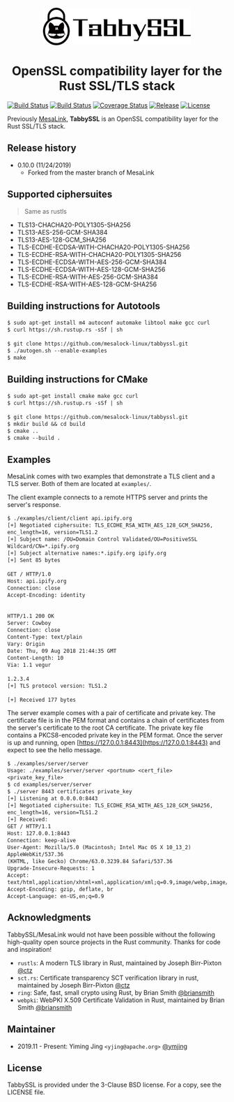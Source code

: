 <p align="center"><img src="logo.png" height="86" /></p>
<h1 align="center">OpenSSL compatibility layer for the Rust SSL/TLS stack</h1>

[![Build Status](https://travis-ci.com/ymjing/tabbyssl.svg?branch=master)](https://travis-ci.com/ymjing/tabbyssl)
[![Build Status](https://dev.azure.com/tabbyssl/TabbySSL/_apis/build/status/ymjing.tabbyssl?branchName=master)](https://dev.azure.com/tabbyssl/TabbySSL/_build/latest?definitionId=1&branchName=master)
[![Coverage Status](https://codecov.io/gh/ymjing/tabbyssl/branch/master/graph/badge.svg)](https://codecov.io/gh/ymjing/tabbyssl)
[![Release](https://img.shields.io/github/release/mesalock-linux/tabbyssl.svg)](https://github.com/mesalock-linux/tabbyssl/releases)
[![License](https://img.shields.io/badge/license-BSD-blue.svg)](LICENSE)

Previously [MesaLink](https://mesalink.io), **TabbySSL** is an OpenSSL compatibility
layer for the Rust SSL/TLS stack.

## Release history
* 0.10.0 (11/24/2019)
  - Forked from the master branch of MesaLink

## Supported ciphersuites
> Same as rustls

* TLS13-CHACHA20-POLY1305-SHA256
* TLS13-AES-256-GCM-SHA384
* TLS13-AES-128-GCM_SHA256
* TLS-ECDHE-ECDSA-WITH-CHACHA20-POLY1305-SHA256
* TLS-ECDHE-RSA-WITH-CHACHA20-POLY1305-SHA256
* TLS-ECDHE-ECDSA-WITH-AES-256-GCM-SHA384
* TLS-ECDHE-ECDSA-WITH-AES-128-GCM-SHA256
* TLS-ECDHE-RSA-WITH-AES-256-GCM-SHA384
* TLS-ECDHE-RSA-WITH-AES-128-GCM-SHA256

## Building instructions for Autotools

```
$ sudo apt-get install m4 autoconf automake libtool make gcc curl
$ curl https://sh.rustup.rs -sSf | sh

$ git clone https://github.com/mesalock-linux/tabbyssl.git
$ ./autogen.sh --enable-examples
$ make
```

## Building instructions for CMake

```
$ sudo apt-get install cmake make gcc curl
$ curl https://sh.rustup.rs -sSf | sh

$ git clone https://github.com/mesalock-linux/tabbyssl.git
$ mkdir build && cd build
$ cmake ..
$ cmake --build .
```

## Examples
MesaLink comes with two examples that demonstrate a TLS client and a TLS
server. Both of them are located at `examples/`.

The client example connects to a remote HTTPS server and prints the server's
response.

```
$ ./examples/client/client api.ipify.org
[+] Negotiated ciphersuite: TLS_ECDHE_RSA_WITH_AES_128_GCM_SHA256, enc_length=16, version=TLS1.2
[+] Subject name: /OU=Domain Control Validated/OU=PositiveSSL Wildcard/CN=*.ipify.org
[+] Subject alternative names:*.ipify.org ipify.org
[+] Sent 85 bytes

GET / HTTP/1.0
Host: api.ipify.org
Connection: close
Accept-Encoding: identity


HTTP/1.1 200 OK
Server: Cowboy
Connection: close
Content-Type: text/plain
Vary: Origin
Date: Thu, 09 Aug 2018 21:44:35 GMT
Content-Length: 10
Via: 1.1 vegur

1.2.3.4
[+] TLS protocol version: TLS1.2

[+] Received 177 bytes
```

The server example comes with a pair of certificate and private key. The
certificate file is in the PEM format and contains a chain of certificates from
the server's certificate to the root CA certificate. The private key file
contains a PKCS8-encoded private key in the PEM format. Once the server is up
and running, open [https://127.0.0.1:8443](https://127.0.0.1:8443) and expect to
see the hello message.

```
$ ./examples/server/server
Usage: ./examples/server/server <portnum> <cert_file> <private_key_file>
$ cd examples/server/server
$ ./server 8443 certificates private_key
[+] Listening at 0.0.0.0:8443
[+] Negotiated ciphersuite: TLS_ECDHE_RSA_WITH_AES_128_GCM_SHA256, enc_length=16, version=TLS1.2
[+] Received:
GET / HTTP/1.1
Host: 127.0.0.1:8443
Connection: keep-alive
User-Agent: Mozilla/5.0 (Macintosh; Intel Mac OS X 10_13_2) AppleWebKit/537.36
(KHTML, like Gecko) Chrome/63.0.3239.84 Safari/537.36
Upgrade-Insecure-Requests: 1
Accept: text/html,application/xhtml+xml,application/xml;q=0.9,image/webp,image/apng
Accept-Encoding: gzip, deflate, br
Accept-Language: en-US,en;q=0.9
```

## Acknowledgments
TabbySSL/MesaLink would not have been possible without the following
high-quality open source projects in the Rust community. Thanks for code and
inspiration!

  * `rustls`: A modern TLS library in Rust, maintained by Joseph Birr-Pixton
    [@ctz](https://github.com/ctz)
  * `sct.rs`: Certificate transparency SCT verification library in rust,
    maintained by Joseph Birr-Pixton [@ctz](https://github.com/ctz)
  * `ring`: Safe, fast, small crypto using Rust, by Brian Smith
    [@briansmith](https://github.com/briansmith)
  * `webpki`: WebPKI X.509 Certificate Validation in Rust, maintained by Brian
    Smith [@briansmith](https://github.com/briansmith)

## Maintainer

 * 2019.11 - Present: Yiming Jing `<yjing@apache.org>` [@ymjing](https://github.com/ymjing)

## License
TabbySSL is provided under the 3-Clause BSD license. For a copy, see the LICENSE
file.
